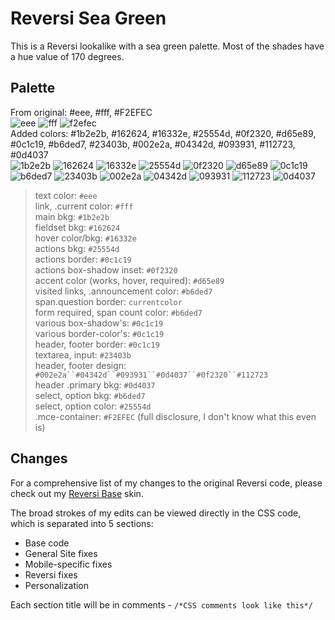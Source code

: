 # Reversi Sea Green
This is a Reversi lookalike with a sea green palette. Most of the shades have a hue value of 170 degrees.

## Palette
From original: #eee, #fff, #F2EFEC\
![eee](https://readme-swatches.vercel.app/eee?style=circle) ![fff](https://readme-swatches.vercel.app/fff?style=circle) ![f2efec](https://readme-swatches.vercel.app/f2efec?style=circle) \
Added colors: #1b2e2b, #162624, #16332e, #25554d, #0f2320, #d65e89, #0c1c19, #b6ded7, #23403b, #002e2a, #04342d, #093931, #112723, #0d4037\
![1b2e2b](https://readme-swatches.vercel.app/1b2e2b?style=circle) ![162624](https://readme-swatches.vercel.app/162624?style=circle) 
![16332e](https://readme-swatches.vercel.app/16332e?style=circle) ![25554d](https://readme-swatches.vercel.app/25554d?style=circle) ![0f2320](https://readme-swatches.vercel.app/0f2320?style=circle) ![d65e89](https://readme-swatches.vercel.app/d65e89?style=circle) ![0c1c19](https://readme-swatches.vercel.app/0c1c19?style=circle) ![b6ded7](https://readme-swatches.vercel.app/b6ded7?style=circle) ![23403b](https://readme-swatches.vercel.app/23403b?style=circle) ![002e2a](https://readme-swatches.vercel.app/002e2a?style=circle) ![04342d](https://readme-swatches.vercel.app/04342d?style=circle) 
![093931](https://readme-swatches.vercel.app/093931?style=circle) 
![112723](https://readme-swatches.vercel.app/112723?style=circle)
![0d4037](https://readme-swatches.vercel.app/0d4037?style=circle)

> text color: `#eee`\
> link, .current color: `#fff`\
> main bkg: `#1b2e2b`\
> fieldset bkg: `#162624`\
> hover color/bkg: `#16332e`\
> actions bkg: `#25554d`\
> actions border: `#0c1c19`\
> actions box-shadow inset: `#0f2320`\
> accent color (works, hover, required): `#d65e89`\
> visited links, .announcement color: `#b6ded7`\
> span.question border: `currentcolor`\
> form required, span count color: `#b6ded7`\
> various box-shadow's: `#0c1c19`\
> various border-color's: `#0c1c19`\
> header, footer border: `#0c1c19`\
> textarea, input: `#23403b`\
> header, footer design: `#002e2a``#04342d``#093931``#0d4037``#0f2320``#112723`\
> header .primary bkg: `#0d4037`\
> select, option bkg: `#b6ded7`\
> select, option color: `#25554d`\
> .mce-container: `#F2EFEC` (full disclosure, I don't know what this even is)


## Changes
For a comprehensive list of my changes to the original Reversi code, please check out my [Reversi Base](https://github.com/izestforrest/Rainbow-Reversi-AO3-Site-Skins/tree/main/Reversi%20Base) skin.

The broad strokes of my edits can be viewed directly in the CSS code, which is separated into 5 sections:

- Base code
- General Site fixes
- Mobile-specific fixes
- Reversi fixes
- Personalization

Each section title will be in comments - `/*CSS comments look like this*/`
